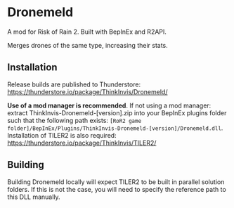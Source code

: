 # Dronemeld

A mod for Risk of Rain 2. Built with BepInEx and R2API.

Merges drones of the same type, increasing their stats.

## Installation

Release builds are published to Thunderstore: https://thunderstore.io/package/ThinkInvis/Dronemeld/

**Use of a mod manager is recommended**. If not using a mod manager: extract ThinkInvis-Dronemeld-[version].zip into your BepInEx plugins folder such that the following path exists: `[RoR2 game folder]/BepInEx/Plugins/ThinkInvis-Dronemeld-[version]/Dronemeld.dll`.
Installation of TILER2 is also required: https://thunderstore.io/package/ThinkInvis/TILER2/

## Building

Building Dronemeld locally will expect TILER2 to be built in parallel solution folders. If this is not the case, you will need to specify the reference path to this DLL manually.
